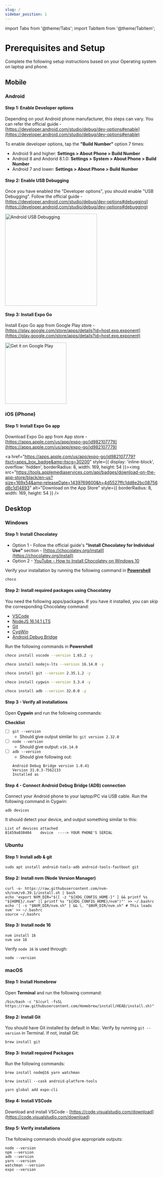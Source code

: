 ```yaml
---
slug: /
sidebar_position: 1
---
```


import Tabs from '@theme/Tabs';
import TabItem from '@theme/TabItem';

# Prerequisites and Setup

Complete the following setup instructions based on your Operating system on laptop and phone.

## Mobile

### Android

#### Step 1: Enable Developer options

Depending on yout Android phone manufacturer, this steps can vary. You can refer the official guide - [https://developer.android.com/studio/debug/dev-options#enable](https://developer.android.com/studio/debug/dev-options#enable)

To enable developer options, tap the **"Build Number"** option 7 times:

- Android 9 and higher: **Settings > About Phone > Build Number**
- Android 8 and Andorid 8.1.0: **Settings > System > About Phone > Build Number**
- Android 7 and lower: **Settings > About Phone > Build Number**

#### Step 2: Enable USB Debugging

Once you have enabled the "Developer options", you should enable "USB Debugging". Follow the official guide - [https://developer.android.com/studio/debug/dev-options#debugging](https://developer.android.com/studio/debug/dev-options#debugging)

<img src="https://developer.android.com/studio/images/run/dev-options-debug_2x.png" alt="Android USB Debugging" width="300" />


#### Step 3: Install Expo Go

Install Expo Go app from Google Play store - [https://play.google.com/store/apps/details?id=host.exp.exponent](https://play.google.com/store/apps/details?id=host.exp.exponent)

<a href='https://play.google.com/store/apps/details?id=host.exp.exponent&pcampaignid=pcampaignidMKT-Other-global-all-co-prtnr-py-PartBadge-Mar2515-1'><img alt='Get it on Google Play' src='https://play.google.com/intl/en_us/badges/static/images/badges/en_badge_web_generic.png' width="200" /></a>

### iOS (iPhone)

#### Step 1: Install Expo Go app

Download Expo Go app from App store - [https://apps.apple.com/us/app/expo-go/id982107779](https://apps.apple.com/us/app/expo-go/id982107779)

<a href="https://apps.apple.com/us/app/expo-go/id982107779?itsct=apps_box_badge&amp;itscg=30200" style={{ display: 'inline-block', overflow: 'hidden', borderRadius: 8, width: 169, height: 54 }}><img src="https://tools.applemediaservices.com/api/badges/download-on-the-app-store/black/en-us?size=169x54&amp;releaseDate=1439769600&h=4d5527ffc1dd8e2bc08756d8c1d14893" alt="Download on the App Store" style={{ borderRadius: 8, width: 169, height: 54 }} /></a>

## Desktop

### Windows

#### Step 1: Install Chocolatey

- Option 1 - Follow the official guide's **"Install Chocolatey for Individual Use"** section - [https://chocolatey.org/install](https://chocolatey.org/install)
- Option 2 - [YouTube - How to Install Chocolatey on Windows 10](https://www.youtube.com/watch?v=7Cp2LS9eE3c)

Verify your installation by running the following command in **[Powershell](https://docs.microsoft.com/en-us/powershell/scripting/learn/ps101/01-getting-started)**

```bash
choco
```

#### Step 2: Install required packages using Chocolatey

You need the following apps/packages. If you have it installed, you can skip the corresponding Chocolatey command:
* [VSCode](https://code.visualstudio.com/)
* [NodeJS 16.14.1 LTS](https://nodejs.org/en/)
* [Git](https://git-scm.com/download/win)
* [CygWin](https://www.cygwin.com/install.html)
* [Android Debug Bridge](https://developer.android.com/studio/releases/platform-tools#downloads)

Run the following commands in **Powershell**

```bash
choco install vscode --version 1.65.2 -y
```

```bash
choco install nodejs-lts --version 16.14.0 -y
```

```bash
choco install git --version 2.35.1.2 -y
```

```bash
choco install cygwin --version 3.3.4 -y
```

```bash
choco install adb --version 32.0.0 -y
```

#### Step 3 - Verify all installations

Open **Cygwin** and run the following commands:

**Checklist**

- [ ] `git --version`
    - Should give output similar to: `git version 2.32.0`
- [ ] `node --version`
    - Should give output: `v16.14.0`
- [ ] `adb --version`
    - Should give following out:
    ```
    Android Debug Bridge version 1.0.41
    Version 31.0.3-7562133
    Installed as
    ```

#### Step 4 - Connect Android Debug Bridge (ADB) connection

Connect your Android phone to your laptop/PC via USB cable. Run the following command in Cygwin:

```
adb devices
```

It should detect your device, and output something similar to this:

```
List of devices attached
81459a030404	device  ----> YOUR PHONE'S SERIAL
```

### Ubuntu

#### Step 1: Install adb & git

```
sudo apt install android-tools-adb android-tools-fastboot git
```

#### Step 2: Install nvm (Node Version Manager)

```
curl -o- https://raw.githubusercontent.com/nvm-sh/nvm/v0.39.1/install.sh | bash
echo 'export NVM_DIR="$([ -z "${XDG_CONFIG_HOME-}" ] && printf %s "${HOME}/.nvm" || printf %s "${XDG_CONFIG_HOME}/nvm")"' >> ~/.bashrc
echo '[ -s "$NVM_DIR/nvm.sh" ] && \. "$NVM_DIR/nvm.sh" # This loads nvm' >> ~/.bashrc
source ~/.bashrc
```

#### Step 3: Install node 16

```
nvm install 16
nvm use 16
```

Verify `node 16` is used through:

```
node --version
```

### macOS

#### Step 1: Install Homebrew

Open **Terminal** and run the following command:

```
/bin/bash -c "$(curl -fsSL https://raw.githubusercontent.com/Homebrew/install/HEAD/install.sh)"
```

#### Step 2: Install Git

You should have Git installed by default in Mac. Verify by running `git --version` in Terminal. If not, install Git:

```
brew install git
```

#### Step 3: Install required Packages

Run the following commands:

```
brew install node@16 yarn watchman
```

```
brew install --cask android-platform-tools
```

```
yarn global add expo-cli
```

#### Step 4: Install VSCode

Download and install VSCode - [https://code.visualstudio.com/download](https://code.visualstudio.com/download)

#### Step 5: Verify installations

The following commands should give appropriate outputs:

```
node --version
npm --version
adb --version
yarn --version
watchman --version
expo --version
```
